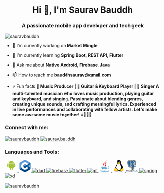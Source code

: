 <h1 align="center">Hi 👋, I'm Saurav Bauddh</h1>
<h3 align="center">A passionate mobile app developer and tech geek</h3>

<p align="left"> <img src="https://komarev.com/ghpvc/?username=sauravbauddh&label=Profile%20views&color=0e75b6&style=flat" alt="sauravbauddh" /> </p>

- 🔭 I’m currently working on **Market Mingle**

- 🌱 I’m currently learning **Spring Boot, REST API, Flutter**

- 💬 Ask me about **Native Android, Firebase, Java**

- 📫 How to reach me **bauddhsaurav@gmail.com**

- ⚡ Fun facts **🎵 Music Producer | 🎸 Guitar & Keyboard Player | 🎤 Singer A multi-talented musician who loves music production, playing guitar and keyboard, and singing. Passionate about blending genres, creating unique sounds, and crafting meaningful lyrics. Experienced in live performances and collaborating with fellow artists. Let's make some awesome music together! 🎶🎹🎸🎤**

<h3 align="left">Connect with me:</h3>
<p align="left">
<a href="https://linkedin.com/in/sauravbauddh" target="blank"><img align="center" src="https://raw.githubusercontent.com/rahuldkjain/github-profile-readme-generator/master/src/images/icons/Social/linked-in-alt.svg" alt="sauravbauddh" height="30" width="40" /></a>
<a href="https://instagram.com/saurav.bauddh" target="blank"><img align="center" src="https://raw.githubusercontent.com/rahuldkjain/github-profile-readme-generator/master/src/images/icons/Social/instagram.svg" alt="saurav.bauddh" height="30" width="40" /></a>
</p>

<h3 align="left">Languages and Tools:</h3>
<p align="left"> <a href="https://developer.android.com" target="_blank" rel="noreferrer"> <img src="https://raw.githubusercontent.com/devicons/devicon/master/icons/android/android-original-wordmark.svg" alt="android" width="40" height="40"/> </a> <a href="https://www.w3schools.com/cpp/" target="_blank" rel="noreferrer"> <img src="https://raw.githubusercontent.com/devicons/devicon/master/icons/cplusplus/cplusplus-original.svg" alt="cplusplus" width="40" height="40"/> </a> <a href="https://dart.dev" target="_blank" rel="noreferrer"> <img src="https://www.vectorlogo.zone/logos/dartlang/dartlang-icon.svg" alt="dart" width="40" height="40"/> </a> <a href="https://firebase.google.com/" target="_blank" rel="noreferrer"> <img src="https://www.vectorlogo.zone/logos/firebase/firebase-icon.svg" alt="firebase" width="40" height="40"/> </a> <a href="https://flutter.dev" target="_blank" rel="noreferrer"> <img src="https://www.vectorlogo.zone/logos/flutterio/flutterio-icon.svg" alt="flutter" width="40" height="40"/> </a> <a href="https://git-scm.com/" target="_blank" rel="noreferrer"> <img src="https://www.vectorlogo.zone/logos/git-scm/git-scm-icon.svg" alt="git" width="40" height="40"/> </a> <a href="https://www.java.com" target="_blank" rel="noreferrer"> <img src="https://raw.githubusercontent.com/devicons/devicon/master/icons/java/java-original.svg" alt="java" width="40" height="40"/> </a> <a href="https://www.linux.org/" target="_blank" rel="noreferrer"> <img src="https://raw.githubusercontent.com/devicons/devicon/master/icons/linux/linux-original.svg" alt="linux" width="40" height="40"/> </a> <a href="https://www.postgresql.org" target="_blank" rel="noreferrer"> <img src="https://raw.githubusercontent.com/devicons/devicon/master/icons/postgresql/postgresql-original-wordmark.svg" alt="postgresql" width="40" height="40"/> </a> <a href="https://spring.io/" target="_blank" rel="noreferrer"> <img src="https://www.vectorlogo.zone/logos/springio/springio-icon.svg" alt="spring" width="40" height="40"/> </a> <a href="https://www.adobe.com/products/xd.html" target="_blank" rel="noreferrer"> <img src="https://cdn.worldvectorlogo.com/logos/adobe-xd.svg" alt="xd" width="40" height="40"/> </a> </p>

<p><img align="center" src="https://github-readme-stats.vercel.app/api/top-langs?username=sauravbauddh&show_icons=true&locale=en&layout=compact" alt="sauravbauddh" /></p>
